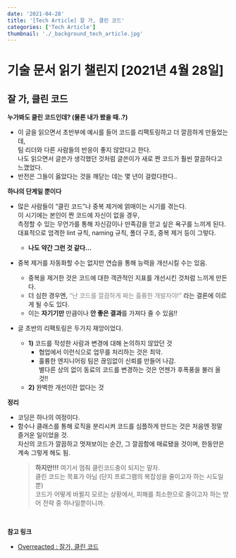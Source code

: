 ```yaml
---
date: '2021-04-28'
title: '[Tech Article] 잘 가, 클린 코드'
categories: ['Tech Article']
thumbnail: './_background_tech_article.jpg'
---
```


# 기술 문서 읽기 챌린지 [2021년 4월 28일]

## **잘 가, 클린 코드**

**누가봐도 클린 코드인데? (물론 내가 봤을 때..?)**

-   이 글을 읽으면서 초반부에 예시를 들어 코드를 리팩토링하고 더 깔끔하게 만들었는데,  
     팀 리더와 다른 사람들의 반응이 좋지 않았다고 한다.  
     나도 읽으면서 글쓴가 생각했던 것처럼 글쓴이가 새로 짠 코드가 훨씬 깔끔하다고 느꼈었다.
-   반전은 그들이 옳았다는 것을 깨닫는 데는 몇 년이 걸렸다한다..

**하나의 단계일 뿐이다**

-   많은 사람들이 “클린 코드”나 중복 제거에 얽매이는 시기를 겪는다.  
     이 시기에는 본인이 짠 코드에 자신이 없을 경우,  
     측정할 수 있는 무언가를 통해 자신감이나 만족감을 얻고 싶은 욕구를 느끼게 된다.
    대표적으로 엄격한 lint 규칙, naming 규칙, 폴더 구조, 중복 제거 등이 그렇다.

    -   **나도 약간 그런 것 같다...**

-   중복 제거를 자동화할 수는 없지만 연습을 통해 능력을 개선시킬 수는 있음.

    -   중복을 제거한 것은 코드에 대한 객관적인 지표를 개선시킨 것처럼 느끼게 만든다.
    -   더 심한 경우엔, <span style="color: gray">“난 코드를 깔끔하게 짜는 훌륭한 개발자야!”</span> 라는 결론에 이르게 될 수도 있다.
    -   이는 **자기기만** 만큼이나 **안 좋은 결과**를 가져다 줄 수 있음!!

-   글 초반의 리팩토링은 두가지 재앙이었다.
    -   **1)** 코드를 작성한 사람과 변경에 대해 논의하지 않았던 것
        -   협업에서 이런식으로 업무를 처리하는 것은 최악.
        -   훌륭한 엔지니어링 팀은 끊임없이 신뢰를 만들어 나감.  
             별다른 상의 없이 동료의 코드를 변경하는 것은 언젠가 후폭풍을 불러 올 것!!
    -   **2)** 완벽한 개선이란 없다는 것

**정리**

-   코딩은 하나의 여정이다.
-   함수나 클래스를 통해 로직을 분리시켜 코드를 심플하게 만드는 것은 처음엔 정말 즐거운 일이었을 것.  
     자신의 코드가 깔끔하고 멋져보이는 순간, 그 깔끔함에 매료됐을 것이며, 한동안은 계속 그렇게 해도 됨.
    > **하지만!!!** 여기서 멈춰 클린코드충이 되지는 말자.  
    > 클린 코드는 목표가 아님 (단지 프로그램의 복잡성을 줄이고자 하는 시도일 뿐)  
    > 코드가 어떻게 바뀔지 모르는 상황에서, 피해를 최소한으로 줄이고자 하는 방어 전략 중 하나일뿐이니까.

<br/>

**참고 링크**

-   [Overreacted : 잘가, 클린 코드](https://overreacted.io/ko/goodbye-clean-code/)
